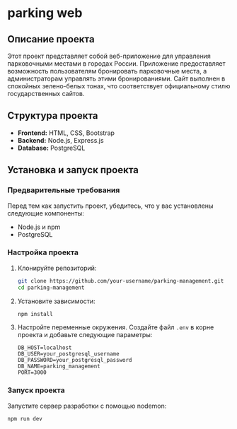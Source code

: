 # parking web

## Описание проекта

Этот проект представляет собой веб-приложение для управления парковочными местами в городах России. Приложение предоставляет возможность пользователям бронировать парковочные места, а администраторам управлять этими бронированиями. Сайт выполнен в спокойных зелено-белых тонах, что соответствует официальному стилю государственных сайтов.

## Структура проекта

- **Frontend:** HTML, CSS, Bootstrap
- **Backend:** Node.js, Express.js
- **Database:** PostgreSQL

## Установка и запуск проекта

### Предварительные требования

Перед тем как запустить проект, убедитесь, что у вас установлены следующие компоненты:

- Node.js и npm
- PostgreSQL

### Настройка проекта

1. Клонируйте репозиторий:

    ```bash
    git clone https://github.com/your-username/parking-management.git
    cd parking-management
    ```

2. Установите зависимости:

    ```bash
    npm install
    ```

3. Настройте переменные окружения. Создайте файл `.env` в корне проекта и добавьте следующие параметры:

    ```
    DB_HOST=localhost
    DB_USER=your_postgresql_username
    DB_PASSWORD=your_postgresql_password
    DB_NAME=parking_management
    PORT=3000
    ```

### Запуск проекта

Запустите сервер разработки с помощью nodemon:

```bash
npm run dev
